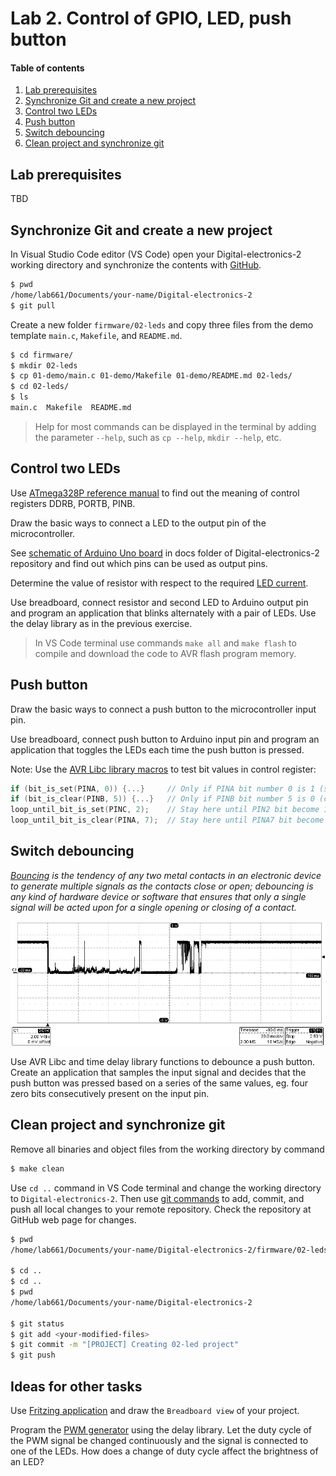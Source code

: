 # Lab 2. Control of GPIO, LED, push button

#### Table of contents

1. [Lab prerequisites](#Lab-prerequisites)
2. [Synchronize Git and create a new project](#Synchronize-Git-and-create-a-new-project)
3. [Control two LEDs](#Control-two-LEDs)
4. [Push button](#Push-button)
5. [Switch debouncing](#Switch-debouncing)
6. [Clean project and synchronize git](#Clean-project-and-synchronize-git)


## Lab prerequisites

TBD


## Synchronize Git and create a new project

In Visual Studio Code editor (VS Code) open your Digital-electronics-2 working directory and synchronize the contents with [GitHub](https://github.com/joshnh/Git-Commands).

```bash
$ pwd
/home/lab661/Documents/your-name/Digital-electronics-2
$ git pull
```

Create a new folder `firmware/02-leds` and copy three files from the demo template `main.c`, `Makefile`, and `README.md`.

```bash
$ cd firmware/
$ mkdir 02-leds
$ cp 01-demo/main.c 01-demo/Makefile 01-demo/README.md 02-leds/
$ cd 02-leds/
$ ls
main.c  Makefile  README.md
```

> Help for most commands can be displayed in the terminal by adding the parameter `--help`, such as `cp --help`, `mkdir --help`, etc.
> 


## Control two LEDs

Use [ATmega328P reference manual](https://www.microchip.com/wwwproducts/en/ATmega328p) to find out the meaning of control registers DDRB, PORTB, PINB.

Draw the basic ways to connect a LED to the output pin of the microcontroller.

See [schematic of Arduino Uno board](../../docs/arduino_shield.pdf) in docs folder of Digital-electronics-2 repository and find out which pins can be used as output pins.

Determine the value of resistor with respect to the required [LED current](https://electronicsclub.info/leds.htm).
    
Use breadboard, connect resistor and second LED to Arduino output pin and program an application that blinks alternately with a pair of LEDs. Use the delay library as in the previous exercise.

> In VS Code terminal use commands `make all` and `make flash` to compile and download the code to AVR flash program memory.
>


## Push button

Draw the basic ways to connect a push button to the microcontroller input pin.

Use breadboard, connect push button to Arduino input pin and program an application that toggles the LEDs each time the push button is pressed.

Note: Use the [AVR Libc library macros](https://www.microchip.com/webdoc/AVRLibcReferenceManual/ch20s22s02.html) to test bit values in control register:

```C
if (bit_is_set(PINA, 0)) {...}     // Only if PINA bit number 0 is 1 (set)
if (bit_is_clear(PINB, 5)) {...}   // Only if PINB bit number 5 is 0 (clear)
loop_until_bit_is_set(PINC, 2);    // Stay here until PIN2 bit become 1
loop_until_bit_is_clear(PINA, 7);  // Stay here until PINA7 bit become 0
```


## Switch debouncing

*[Bouncing](https://whatis.techtarget.com/definition/debouncing) is the tendency of any two metal contacts in an electronic device to generate multiple signals as the contacts close or open; debouncing is any kind of hardware device or software that ensures that only a single signal will be acted upon for a single opening or closing of a contact.*

![debouncing](../../images/debouncer.png "Sampled push button signal")

Use AVR Libc and time delay library functions to debounce a push button. Create an application that samples the input signal and decides that the push button was pressed based on a series of the same values, eg. four zero bits consecutively present on the input pin.


## Clean project and synchronize git

Remove all binaries and object files from the working directory by command

```bash
$ make clean
```

Use `cd ..` command in VS Code terminal and change the working directory to `Digital-electronics-2`. Then use [git commands](https://github.com/joshnh/Git-Commands) to add, commit, and push all local changes to your remote repository. Check the repository at GitHub web page for changes.

```bash
$ pwd
/home/lab661/Documents/your-name/Digital-electronics-2/firmware/02-leds

$ cd ..
$ cd ..
$ pwd
/home/lab661/Documents/your-name/Digital-electronics-2

$ git status
$ git add <your-modified-files>
$ git commit -m "[PROJECT] Creating 02-led project"
$ git push
```


## Ideas for other tasks

Use [Fritzing application](https://fritzing.org/home/) and draw the `Breadboard view` of your project.

Program the [PWM generator](https://www.analogictips.com/pulse-width-modulation-pwm/) using the delay library. Let the duty cycle of the PWM signal be changed continuously and the signal is connected to one of the LEDs. How does a change of duty cycle affect the brightness of an LED?
